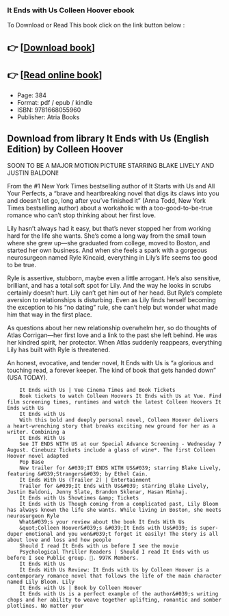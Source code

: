 ### It Ends with Us Colleen Hoover ebook

To Download or Read This book click on the link button below :

## 👉  [**[Download book](http://filesbooks.info/download.php?group=book&from=github.com&id=715099&lnk=1061 "Download book")**]

## 👉  [**[Read online book](http://filesbooks.info/download.php?group=book&from=github.com&id=715099&lnk=1061 "Read online book")**]


* Page: 384
* Format: pdf / epub / kindle
* ISBN: 9781668055960
* Publisher: Atria Books



## Download from library It Ends with Us (English Edition) by Colleen Hoover



SOON TO BE A MAJOR MOTION PICTURE STARRING BLAKE LIVELY AND JUSTIN BALDONI!
 
 From the #1 New York Times bestselling author of It Starts with Us and All Your Perfects, a “brave and heartbreaking novel that digs its claws into you and doesn’t let go, long after you’ve finished it” (Anna Todd, New York Times bestselling author) about a workaholic with a too-good-to-be-true romance who can’t stop thinking about her first love.
 
 Lily hasn’t always had it easy, but that’s never stopped her from working hard for the life she wants. She’s come a long way from the small town where she grew up—she graduated from college, moved to Boston, and started her own business. And when she feels a spark with a gorgeous neurosurgeon named Ryle Kincaid, everything in Lily’s life seems too good to be true.
 
 Ryle is assertive, stubborn, maybe even a little arrogant. He’s also sensitive, brilliant, and has a total soft spot for Lily. And the way he looks in scrubs certainly doesn’t hurt. Lily can’t get him out of her head. But Ryle’s complete aversion to relationships is disturbing. Even as Lily finds herself becoming the exception to his “no dating” rule, she can’t help but wonder what made him that way in the first place.
 
 As questions about her new relationship overwhelm her, so do thoughts of Atlas Corrigan—her first love and a link to the past she left behind. He was her kindred spirit, her protector. When Atlas suddenly reappears, everything Lily has built with Ryle is threatened.
 
 An honest, evocative, and tender novel, It Ends with Us is “a glorious and touching read, a forever keeper. The kind of book that gets handed down” (USA TODAY).


        It Ends with Us | Vue Cinema Times and Book Tickets
        Book tickets to watch Colleen Hoovers It Ends with Us at Vue. Find film screening times, runtimes and watch the latest Colleen Hoovers It Ends with Us 
        It Ends with Us
        With this bold and deeply personal novel, Colleen Hoover delivers a heart-wrenching story that breaks exciting new ground for her as a writer. Combining a 
        It Ends With Us
        See IT ENDS WITH US at our Special Advance Screening - Wednesday 7 August. Cinebuzz Tickets include a glass of wine*. The first Colleen Hoover novel adapted 
        Pop Base
        New trailer for &#039;IT ENDS WITH US&#039; starring Blake Lively, featuring &#039;Strangers&#039; by Ethel Cain.
        It Ends With Us (Trailer 2) | Entertainment
        Trailer for &#039;It Ends with Us&#039; starring Blake Lively, Justin Baldoni, Jenny Slate, Brandon Sklenar, Hasan Minhaj.
        It Ends with Us Showtimes &amp; Tickets
        It Ends with Us Though coming from a complicated past, Lily Bloom has always known the life she wants. While living in Boston, she meets neurosurgeon Ryle 
        What&#039;s your review about the book It Ends With Us
        &quot;Colleen Hoover&#039;s &#039;It Ends with Us&#039; is super-duper emotional and you won&#039;t forget it easily! The story is all about love and loss and how people 
        Should I read It Ends with us before I see the movie
        Psychological Thriller Readers | Should I read It Ends with us before I see Public group. 󰞋. 997K Members.
        It Ends With Us
        It Ends With Us Review: It Ends with Us by Colleen Hoover is a contemporary romance novel that follows the life of the main character named Lily Bloom. Lily 
        It Ends with Us | Book by Colleen Hoover
        It Ends with Us is a perfect example of the author&#039;s writing chops and her ability to weave together uplifting, romantic and somber plotlines. No matter your 
    




